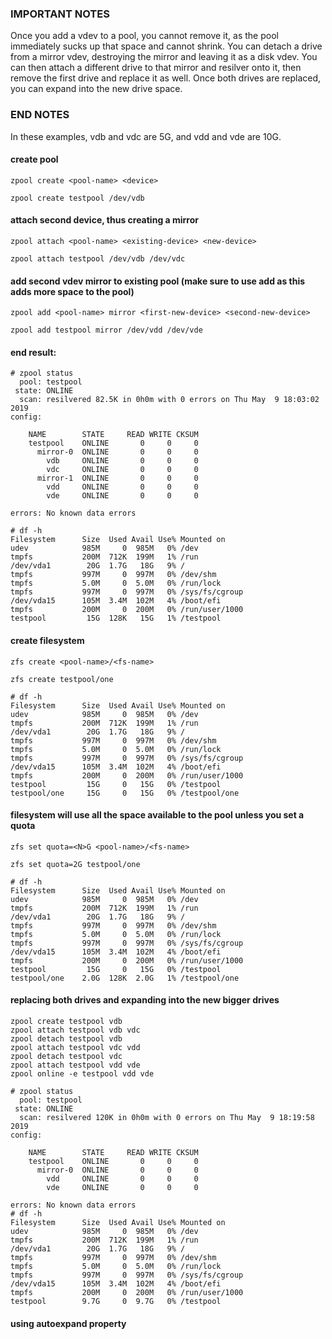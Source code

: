 ### IMPORTANT NOTES ###

Once you add a vdev to a pool, you cannot remove it, as the pool immediately sucks up that space and cannot shrink. You can detach a drive from a mirror vdev, destroying the mirror and leaving it as a disk vdev. You can then attach a different drive to that mirror and resilver onto it, then remove the first drive and replace it as well. Once both drives are replaced, you can expand into the new drive space.

### END NOTES ###

In these examples, vdb and vdc are 5G, and vdd and vde are 10G.

#### create pool

`zpool create <pool-name> <device>`

`zpool create testpool /dev/vdb`



#### attach second device, thus creating a mirror

`zpool attach <pool-name> <existing-device> <new-device>`

`zpool attach testpool /dev/vdb /dev/vdc`



#### add second vdev mirror to existing pool (make sure to use add as this adds more space to the pool)

`zpool add <pool-name> mirror <first-new-device> <second-new-device>`

`zpool add testpool mirror /dev/vdd /dev/vde`

#### end result:

	# zpool status
	  pool: testpool
	 state: ONLINE
	  scan: resilvered 82.5K in 0h0m with 0 errors on Thu May  9 18:03:02 2019
	config:
	
		NAME        STATE     READ WRITE CKSUM
		testpool    ONLINE       0     0     0
		  mirror-0  ONLINE       0     0     0
		    vdb     ONLINE       0     0     0
		    vdc     ONLINE       0     0     0
		  mirror-1  ONLINE       0     0     0
		    vdd     ONLINE       0     0     0
		    vde     ONLINE       0     0     0
	
	errors: No known data errors

	# df -h
	Filesystem      Size  Used Avail Use% Mounted on
	udev            985M     0  985M   0% /dev
	tmpfs           200M  712K  199M   1% /run
	/dev/vda1        20G  1.7G   18G   9% /
	tmpfs           997M     0  997M   0% /dev/shm
	tmpfs           5.0M     0  5.0M   0% /run/lock
	tmpfs           997M     0  997M   0% /sys/fs/cgroup
	/dev/vda15      105M  3.4M  102M   4% /boot/efi
	tmpfs           200M     0  200M   0% /run/user/1000
	testpool         15G  128K   15G   1% /testpool

#### create filesystem

`zfs create <pool-name>/<fs-name>`

`zfs create testpool/one`

	# df -h
	Filesystem      Size  Used Avail Use% Mounted on
	udev            985M     0  985M   0% /dev
	tmpfs           200M  712K  199M   1% /run
	/dev/vda1        20G  1.7G   18G   9% /
	tmpfs           997M     0  997M   0% /dev/shm
	tmpfs           5.0M     0  5.0M   0% /run/lock
	tmpfs           997M     0  997M   0% /sys/fs/cgroup
	/dev/vda15      105M  3.4M  102M   4% /boot/efi
	tmpfs           200M     0  200M   0% /run/user/1000
	testpool         15G     0   15G   0% /testpool
	testpool/one     15G     0   15G   0% /testpool/one

#### filesystem will use all the space available to the pool unless you set a quota

`zfs set quota=<N>G <pool-name>/<fs-name>`

`zfs set quota=2G testpool/one`

	# df -h
	Filesystem      Size  Used Avail Use% Mounted on
	udev            985M     0  985M   0% /dev
	tmpfs           200M  712K  199M   1% /run
	/dev/vda1        20G  1.7G   18G   9% /
	tmpfs           997M     0  997M   0% /dev/shm
	tmpfs           5.0M     0  5.0M   0% /run/lock
	tmpfs           997M     0  997M   0% /sys/fs/cgroup
	/dev/vda15      105M  3.4M  102M   4% /boot/efi
	tmpfs           200M     0  200M   0% /run/user/1000
	testpool         15G     0   15G   0% /testpool
	testpool/one    2.0G  128K  2.0G   1% /testpool/one


#### replacing both drives and expanding into the new bigger drives

`zpool create testpool vdb`  
`zpool attach testpool vdb vdc`  
`zpool detach testpool vdb`  
`zpool attach testpool vdc vdd`  
`zpool detach testpool vdc`  
`zpool attach testpool vdd vde`  
`zpool online -e testpool vdd vde`

	# zpool status
	  pool: testpool
	 state: ONLINE
	  scan: resilvered 120K in 0h0m with 0 errors on Thu May  9 18:19:58 2019
	config:
	
		NAME        STATE     READ WRITE CKSUM
		testpool    ONLINE       0     0     0
		  mirror-0  ONLINE       0     0     0
		    vdd     ONLINE       0     0     0
		    vde     ONLINE       0     0     0
	
	errors: No known data errors
	# df -h
	Filesystem      Size  Used Avail Use% Mounted on
	udev            985M     0  985M   0% /dev
	tmpfs           200M  712K  199M   1% /run
	/dev/vda1        20G  1.7G   18G   9% /
	tmpfs           997M     0  997M   0% /dev/shm
	tmpfs           5.0M     0  5.0M   0% /run/lock
	tmpfs           997M     0  997M   0% /sys/fs/cgroup
	/dev/vda15      105M  3.4M  102M   4% /boot/efi
	tmpfs           200M     0  200M   0% /run/user/1000
	testpool        9.7G     0  9.7G   0% /testpool

#### using autoexpand property
